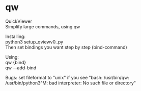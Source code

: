 # qw
QuickViewer  
Simplify large commands, using qw 

Installing:  
python3 setup_qviewv0..py  
Then set bindings you want step by step (bind-command)  

Using:  
qw {bind}  
qw --add-bind  
  
  
Bugs:
set fileformat to "unix" if you see "bash: /usr/bin/qw: /usr/bin/python3^M: bad interpreter: No such file or directory"
